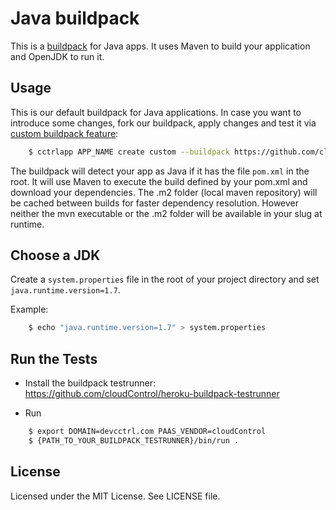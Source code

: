 Java buildpack
==============

This is a [buildpack](https://www.cloudcontrol.com/dev-center/Platform%20Documentation#buildpacks-and-the-procfile) for Java apps.
It uses Maven to build your application and OpenJDK to run it.

Usage
-----

This is our default buildpack for Java applications. In case you want to introduce some changes, fork our buildpack, apply changes and test it via [custom buildpack feature](https://www.cloudcontrol.com/dev-center/Guides/Third-Party%20Buildpacks/Third-Party%20Buildpacks):

~~~bash
    $ cctrlapp APP_NAME create custom --buildpack https://github.com/cloudControl/buildpack-java.git
~~~

The buildpack will detect your app as Java if it has the file `pom.xml` in the root. It will use Maven to execute the build defined by your pom.xml and download your dependencies. The .m2 folder (local maven repository) will be cached between builds for faster dependency resolution. However neither the mvn executable or the .m2 folder will be available in your slug at runtime.

Choose a JDK
--------------
Create a `system.properties` file in the root of your project directory and set `java.runtime.version=1.7`.

Example:
~~~bash
    $ echo "java.runtime.version=1.7" > system.properties
~~~


Run the Tests
-------------
* Install the buildpack testrunner:
	https://github.com/cloudControl/heroku-buildpack-testrunner

* Run
~~~bash
	$ export DOMAIN=devcctrl.com PAAS_VENDOR=cloudControl
	$ {PATH_TO_YOUR_BUILDPACK_TESTRUNNER}/bin/run .
~~~


License
-------

Licensed under the MIT License. See LICENSE file.
